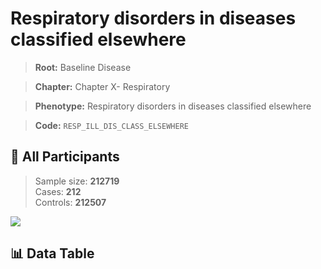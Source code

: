 # Respiratory disorders in diseases classified elsewhere

> **Root:** Baseline Disease  

> **Chapter:** Chapter X- Respiratory  

> **Phenotype:** Respiratory disorders in diseases classified elsewhere  

> **Code:** `RESP_ILL_DIS_CLASS_ELSEWHERE`

## 🧪 All Participants  
> Sample size: **212719**  
> Cases: **212**  
> Controls: **212507**
<img src="/Sensitive/Figures/ALL/Incidence/RESP_ILL_DIS_CLASS_ELSEWHERE.png"/>

## 📊 Data Table
<CsvTableMRF src="/Sensitive/Data/ALL/Incidence/COX_RESP_ILL_DIS_CLASS_ELSEWHERE.csv"/>

